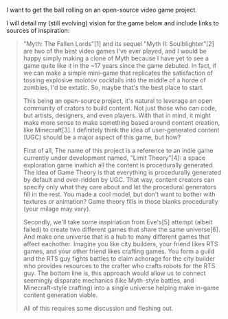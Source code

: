 I want to get the ball rolling on an open-source video game project.

I will detail my (still evolving) vision for the game below and include links to sources of inspiration:

> "Myth: The Fallen Lords"[1] and its sequel "Myth II: Soulblighter"[2] are two of the best video games I've ever
> played, and I would be happy simply making a clone of Myth because I have yet to see a game quite like it
> in the ~17 years since the game debuted. In fact, if we can make a simple mini-game that replicates the
> satisfaction of tossing explosive molotov cocktails into the middle of a horde of zombies, I'd be extatic.
> So, maybe that's the best place to start.
>
> This being an open-source project, it's natural to leverage an open community of crators to build content.
> Not just those who can code, but artists, designers, and even players. With that in mind, it might make
> more sense to make something based around content creation, like Minecraft[3]. I definitely think the idea
> of user-generated content (UGC) should be a major aspect of this game, but how?
>
> First of all, The name of this project is a reference to an indie game currently under development named,
> "Limit Theory"[4]: a space exploration game inwhich all the content is procedurally generated. The idea of
> Game Theory is that everything is procedurally generated by default and over-ridden by UGC. That way,
> content creators can specify only what they care about and let the procedural generators fill in the
> rest. You made a cool model, but don't want to bother with textures or animation? Game theory fills in
> those blanks procedurally (your milage may vary).
>
> Secondly, we'll take some inspiriation from Eve's[5] attempt (albeit failed) to create two different games
> that share the same universe[6]. And make one universe that is a hub to many different games that affect
> eachother. Imagine you like city builders, your friend likes RTS games, and your other friend likes crafting
> games. You form a guild and the RTS guy fights battles to claim achorage for the city builder who provides
> resources to the crafter who crafts robots for the RTS guy. The bottom line is, this approach would allow us
> to connect seemingly disparate mechanics (like Myth-style battles, and Minecraft-style crafting) into a
> single universe helping make in-game content generation viable.
>
> All of this requires some discussion and fleshing out. 
